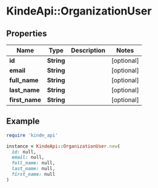 # KindeApi::OrganizationUser

## Properties

| Name | Type | Description | Notes |
| ---- | ---- | ----------- | ----- |
| **id** | **String** |  | [optional] |
| **email** | **String** |  | [optional] |
| **full_name** | **String** |  | [optional] |
| **last_name** | **String** |  | [optional] |
| **first_name** | **String** |  | [optional] |

## Example

```ruby
require 'kinde_api'

instance = KindeApi::OrganizationUser.new(
  id: null,
  email: null,
  full_name: null,
  last_name: null,
  first_name: null
)
```


